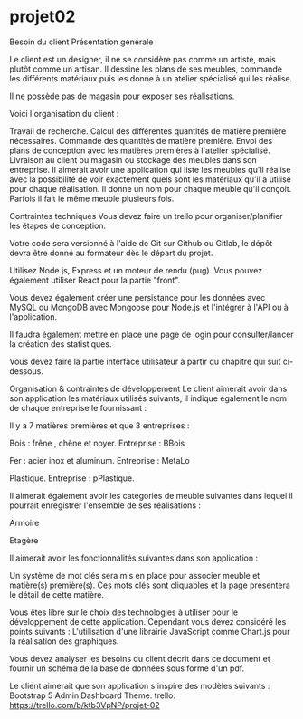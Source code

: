 # projet02

Besoin du client
Présentation générale

Le client est un designer, il ne se considère pas comme un artiste, mais plutôt comme un artisan. Il dessine les plans de ses meubles, commande les différents matériaux puis les donne à un atelier spécialisé qui les réalise.

Il ne possède pas de magasin pour exposer ses réalisations.

Voici l'organisation du client :

Travail de recherche.
Calcul des différentes quantités de matière première nécessaires.
Commande des quantités de matière première.
Envoi des plans de conception avec les matières premières à l'atelier spécialisé.
Livraison au client ou magasin ou stockage des meubles dans son entreprise.
Il aimerait avoir une application qui liste les meubles qu'il réalise avec la possibilité de voir exactement quels sont les matériaux qu'il a utilisé pour chaque réalisation. Il donne un nom pour chaque meuble qu'il conçoit. Parfois il fait le même meuble plusieurs fois.

Contraintes techniques
Vous devez faire un trello pour organiser/planifier les étapes de conception.

Votre code sera versionné à l'aide de Git sur Github ou Gitlab, le dépôt devra être donné au formateur dès le départ du projet.

Utilisez Node.js, Express et un moteur de rendu (pug). Vous pouvez également utiliser React pour la partie "front".

Vous devez également créer une persistance pour les données avec MySQL ou MongoDB avec Mongoose pour Node.js et l'intégrer à l'API ou à l'application.

Il faudra également mettre en place une page de login pour consulter/lancer la création des statistiques.

Vous devez faire la partie interface utilisateur à partir du chapitre qui suit ci-dessous.

Organisation & contraintes de développement
Le client aimerait avoir dans son application les matériaux utilisés suivants, il indique également le nom de chaque entreprise le fournissant :

Il y a 7 matières premières et que 3 entreprises :

Bois : frêne , chêne et noyer. Entreprise : BBois

Fer : acier inox et aluminum. Entreprise : MetaLo

Plastique. Entreprise : pPlastique.

Il aimerait également avoir les catégories de meuble suivantes dans lequel il pourrait enregistrer l'ensemble de ses réalisations :

Armoire

Etagère

Il aimerait avoir les fonctionnalités suivantes dans son application :

Un système de mot clés sera mis en place pour associer meuble et matière(s) première(s). Ces mots clés sont cliquables et la page présentera le détail de cette matière.

Vous êtes libre sur le choix des technologies à utiliser pour le développement de cette application. Cependant vous devez considéré les points suivants : L'utilisation d'une librairie JavaScript comme Chart.js pour la réalisation des graphiques.

Vous devez analyser les besoins du client décrit dans ce document et fournir un schéma de la base de données sous forme d'un pdf.

Le client aimerait que son application s'inspire des modèles suivants : Bootstrap 5 Admin Dashboard Theme.
trello: https://trello.com/b/ktb3VpNP/projet-02
